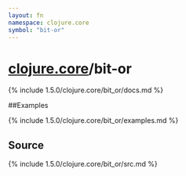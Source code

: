 ```yaml
---
layout: fn
namespace: clojure.core
symbol: "bit-or"
---
```


# [clojure.core](../)/bit-or

{% include 1.5.0/clojure.core/bit_or/docs.md %}

##Examples

{% include 1.5.0/clojure.core/bit_or/examples.md %}
## Source
{% include 1.5.0/clojure.core/bit_or/src.md %}

